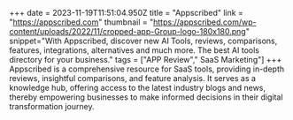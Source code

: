 +++
date = 2023-11-19T11:51:04.950Z
title = "Appscribed"
link = "https://appscribed.com"
thumbnail = "https://appscribed.com/wp-content/uploads/2022/11/cropped-app-Group-logo-180x180.png"
snippet="With Appscribed, discover new AI Tools, reviews, comparisons, features, integrations, alternatives and much more. The best AI tools directory for your business."
tags = ["APP Review"," SaaS Marketing"]
+++
Appscribed is a comprehensive resource for SaaS tools, providing in-depth reviews, insightful comparisons, and feature analysis. It serves as a knowledge hub, offering access to the latest industry blogs and news, thereby empowering businesses to make informed decisions in their digital transformation journey.

